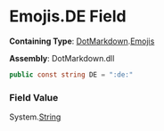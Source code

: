 # Emojis\.DE Field

**Containing Type**: [DotMarkdown](../../README.md)\.[Emojis](../README.md)

**Assembly**: DotMarkdown\.dll

```csharp
public const string DE = ":de:"
```

### Field Value

System\.[String](https://docs.microsoft.com/en-us/dotnet/api/system.string)